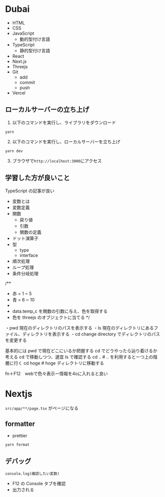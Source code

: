 # Dubai

- HTML
- CSS
- JavaScript
  - 動的型付け言語
- TypeScript
  - 静的型付け言語
- React
- Next.js
- Threejs
- Git
  - add
  - commit
  - push
- Vercel

## ローカルサーバーの立ち上げ

1. 以下のコマンドを実行し、ライブラリをダウンロード
```
yarn
```

2. 以下のコマンドを実行し、ローカルサーバーを立ち上げ

```
yarn dev
```

3. ブラウザで`http://localhost:3000`にアクセス

## 学習した方が良いこと

TypeScript の記事が良い

- 変数とは
- 変数定義
- 関数
  - 戻り値
  - 引数
  - 関数の定義
- ドット演算子
- 型
  - type
  - interface
- 順次処理
- ループ処理
- 条件分岐処理

/\*\*

- 赤 = 1 ~ 5
- 青 = 6 ~ 10
-
- data.temp_c を関数の引数に与え、色を取得する
- 色を threejs のオブジェクトに当てる
  \*/

・pwd
現在のディレクトリのパスを表示する
・ls
現在のディレクトリにあるファイル、ディレクトリを表示する
・cd <path>
change directory でディレクトリのパスを変更する

基本的には
pwd で現在どこにいるか把握する
cd でどうやったら辿り着けるか考える
cd で移動しつつ、適宜 ls で確認する
cd .. # .. を利用すると一つ上の階層に行く
cd hoge # hoge ディレクトリに移動する

fn＋F12　webで色々表示ー情報を4oに入れると良い

# Nextjs

`src/app/**/page.tsx` がページになる

## formatter

- prettier

```
yarn format
```

## デバッグ

```
console.log(確認したい変数)
```

- F12 の Console タブを確認
- 出力される
